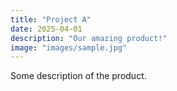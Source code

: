 ```yaml
---
title: "Project A"
date: 2025-04-01
description: "Our amazing product!"
image: "images/sample.jpg"
---
```


Some description of the product.
